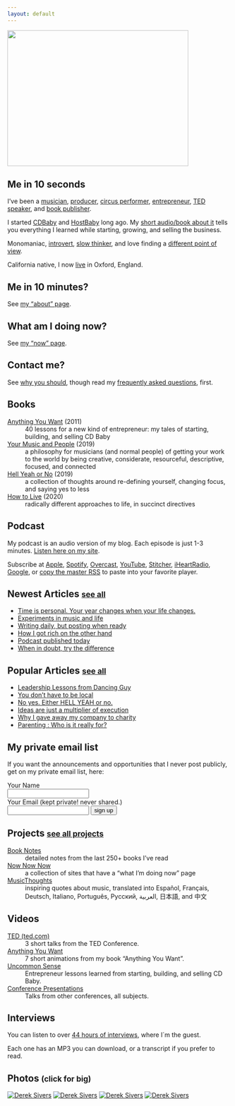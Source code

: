 ```yaml
---
layout: default
---
```


<img src="https://sep.yimg.com/ay/paulgraham/index-1.gif" width="410" height="308" border="0" hspace="0" vspace="0">

<h2>	Me in 10 seconds
</h2>
<p>
	I’ve been a <a href="/music">musician</a>, <a href="http://artificialrecords.com/">producer</a>, <a href="http://professionalpests.com/">circus performer</a>, <a href="/a">entrepreneur</a>, <a href="/presentations">TED speaker</a>, and <a href="/we14">book publisher</a>.
</p><p>
	I started <a href="https://www.cdbaby.com/">CDBaby</a> and <a href="https://www.hostbaby.com/">HostBaby</a> long ago.
	My <a href="/a">short audio/book about it</a> tells you everything I learned while starting, growing, and selling the business.
</p><p>
        Monomaniac,
	<a href="http://typelogic.com/intj.html">introvert</a>,
	<a href="/slow">slow thinker</a>,
	and love finding a <a href="/counter">different point of view</a>.
</p><p>
	California native, I now <a href="/local">live</a> in Oxford, England.
</p>
<h2>
	Me in 10 minutes?
</h2>
<p>
	See <a href="/about">my “about” page</a>.
</p>
<h2>
	What am I doing now?
</h2>
<p>
	See <a href="/now">my “now” page</a>.
</p>
<h2>
	Contact me?
</h2>
<p>
	See <a href="/contact">why you should</a>, though read my <a href="/faq">frequently asked questions</a>, first.
</p>
</section>

<section id="mybooks">
<h2>Books</h2>
<dl>
	<dt><a href="/a">Anything You Want</a> <span class="small">(2011)</span></dt>
	<dd>40 lessons for a new kind of entrepreneur: my tales of starting, building, and selling CD Baby</dd>
	<dt><a href="/m">Your Music and People</a> <span class="small">(2019)</span></dt>
	<dd>a philosophy for musicians (and normal people) of getting your work to the world by being creative, considerate, resourceful, descriptive, focused, and connected</dd>
	<dt><a href="/n">Hell Yeah or No</a> <span class="small">(2019)</span></dt>
	<dd>a collection of thoughts around re-defining yourself, changing focus, and saying yes to less</dd>
	<dt><a href="/h">How to Live</a> <span class="small">(2020)</span></dt>
	<dd>radically different approaches to life, in succinct directives</dd>
</dl>
</section>

<section id="podcast">
<h2>Podcast</h2>
<p>
My podcast is an audio version of my blog.
Each episode is just 1-3 minutes.
<a href="/podcast">Listen here on my site</a>.
</p><p>
Subscribe at
<a href="https://podcasts.apple.com/us/podcast/derek-sivers/id1485474470">Apple</a>,
<a href="https://open.spotify.com/show/15cXdV9RBxSZxhyC7Cow6E">Spotify</a>,
<a href="https://overcast.fm/itunes1485474470">Overcast</a>,
<a href="https://www.youtube.com/playlist?list=PLcE0XVmYoKM8gcT6nHNHDiK0rSjm8X6eb">YouTube</a>,
<a href="https://www.stitcher.com/podcast/derek-sivers">Stitcher</a>,
<a href="https://www.iheart.com/podcast/867-derek-sivers-52276959/">iHeartRadio</a>,
<a href="https://podcasts.google.com/?feed=aHR0cHM6Ly9zaXZlcnMub3JnL3BvZGNhc3QucnNz">Google</a>, or
<a href="/podcast.rss">copy the master RSS</a> to paste into your favorite player.
</p>
</section>

<section id="newestarticles">
<h2>Newest Articles <small><a href="/blog">see all</a></small></h2>
<ul>
	<li><a href="/mny">Time is personal. Your year changes when your life changes.</a></li>
	<li><a href="/eml">Experiments in music and life</a></li>
	<li><a href="/nod">Writing daily, but posting when ready</a></li>
	<li><a href="/richand">How I got rich on the other hand</a></li>
	<li><a href="/pinit2">Podcast published today</a></li>
	<li><a href="/trd">When in doubt, try the difference</a></li>
</ul>
</section>

<section id="popularposts">
<h2>Popular Articles <small><a href="/blog">see all</a></small></h2>
<ul>
	<li><a href="/ff">Leadership Lessons from Dancing Guy</a></li>
	<li><a href="/local">You don’t have to be local</a></li>
	<li><a href="/hellyeah">No yes. Either HELL YEAH or no.</a></li>
	<li><a href="/multiply">Ideas are just a multiplier of execution</a></li>
	<li><a href="/trust">Why I gave away my company to charity</a></li>
	<li><a href="/pa">Parenting : Who is it really for?</a></li>
</ul>
</section>

<section id="list">
<h2>My private email list</h2>
<p>
If you want the announcements and opportunities that I never post publicly, get on my private email list, here:
</p>
<form action="/list" method="post" class="inlineform">
<label for="name">Your Name</label><br>
<input type="text" name="name" id="name" value=""><br>
<label for="email">Your Email (kept private! never shared.)</label><br>
<input type="email" name="email" id="email" value="">
<input type="hidden" name="listype" value="all">
<input type="submit" name="submit" value="sign up">
</form>
</section>

<section id="companies">
<h2>Projects <small><a href="/projects">see all projects</a></small></h2>
<dl>
	<dt><a href="/book">Book Notes</a></dt>
	<dd>detailed notes from the last 250+ books I’ve read</dd>
	<dt><a href="https://nownownow.com/">Now Now Now</a></dt>
	<dd>a collection of sites that have a “what I’m doing now” page</dd>
	<dt><a href="https://musicthoughts.com/">MusicThoughts</a></dt>
	<dd>inspiring quotes about music, translated into Español, Français, Deutsch, Italiano, Português, Русский, العربية, 日本語, and 中文</dd>
</dl>
</section>

<section id="videos">
<h2>Videos</h2>
<dl>
	<dt><a href="https://www.ted.com/speakers/derek_sivers">TED (ted.com)</a></dt>
	<dd>3 short talks from the TED Conference.</dd>
	<dt><a href="/anything">Anything You Want</a></dt>
	<dd>7 short animations from my book “Anything You Want”.</dd>
	<dt><a href="/wds">Uncommon Sense</a></dt>
	<dd>Entrepreneur lessons learned from starting, building, and selling CD Baby.</dd>
	<dt><a href="/presentations">Conference Presentations</a></dt>
	<dd>Talks from other conferences, all subjects.</dd>
</dl>
</section>

<section id="interviews">
<h2>Interviews</h2>
<p>You can listen to over <a href="/i">44 hours of interviews</a>, where I´m the guest.</p>
<p>Each one has an MP3 you can download, or a transcript if you prefer to read.</p>
</section>

<section id="photos">
<h2>Photos <small>(click for big)</small></h2>
<a href="/images/DerekSivers-20141119-1450.jpg"><img src="/images/DerekSivers-20141119-100.jpg" alt="Derek Sivers" title="© 2014 Derek Sivers"/></a>
<a href="/images/DerekSivers-20141209a-1853.jpg"><img src="/images/DerekSivers-20141209a-100.jpg" alt="Derek Sivers" title="© 2014 Pat Shepherd - patshepherd.co.nz" /></a>
<a href="/images/DerekSivers-20141209b-2333.jpg"><img src="/images/DerekSivers-20141209b-100.jpg" alt="Derek Sivers" title="© 2014 Pat Shepherd - patshepherd.co.nz" /></a>
<a href="/images/DerekSivers-20141209c-1556.jpg"><img src="/images/DerekSivers-20141209c-100.jpg" alt="Derek Sivers" title="© 2014 Pat Shepherd - patshepherd.co.nz" /></a>
</section>
